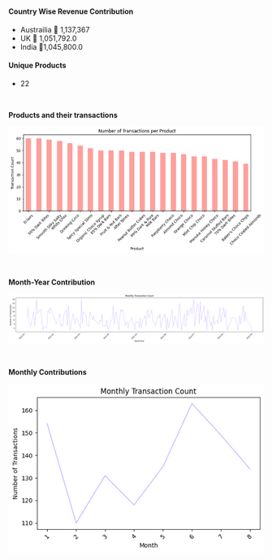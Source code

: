 ### 


#### Country Wise Revenue Contribution

- Austrailia 🥇 1,137,367
- UK 🥈 1,051,792.0
- India 🥉1,045,800.0

#### Unique Products 

- 22

</br>

**Products and their transactions**

![alt text](image.png)

</br>

**Month-Year Contribution**

![alt text](image-1.png)

</br>

**Monthly Contributions**

![alt text](image-3.png)

